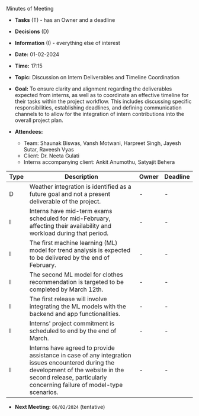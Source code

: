 <span id="anchor"></span>Minutes of Meeting

- **Tasks** (T) - has an Owner and a deadline

- **Decisions** (D)

- **Information** (I) - everything else of interest

- **Date:** 01-02-2024

- **Time:** 17:15

- **Topic:** Discussion on Intern Deliverables and Timeline Coordination

- **Goal:** To ensure clarity and alignment regarding the deliverables expected from interns, as well as to coordinate an effective timeline for their tasks within the project workflow. This includes discussing specific responsibilities, establishing deadlines, and defining communication channels to to allow for the integration of intern contributions into the overall project plan.

- **Attendees:**
  - Team: Shaunak Biswas, Vansh Motwani, Harpreet Singh, Jayesh Sutar,  Raveesh Vyas
  - Client: Dr. Neeta Gulati
  - Interns accompanying client: Ankit Anumothu, Satyajit Behera

| Type | Description | Owner | Deadline |
|------|-------------|-------|----------|
| D    | Weather integration is identified as a future goal and not a present deliverable of the project. | - | - |
| I    | Interns have mid-term exams scheduled for mid-February, affecting their availability and workload during that period. | - | - |
| I    | The first machine learning (ML) model for trend analysis is expected to be delivered by the end of February. | - | - |
| I    | The second ML model for clothes recommendation is targeted to be completed by March 12th. | - | - |
| I    | The first release will involve integrating the ML models with the backend and app functionalities. | - | - |
| I    | Interns' project commitment is scheduled to end by the end of March. | - | - |
| I    | Interns have agreed to provide assistance in case of any integration issues encountered during the development of the website in the second release, particularly concerning failure of model-type scenarios. | - | - |

- **Next Meeting:** ```06/02/2024``` (tentative)
